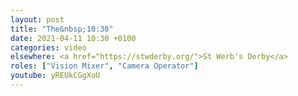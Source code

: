 ```yaml
---
layout: post
title: "The&nbsp;10:30"
date: 2021-04-11 10:30 +0100
categories: video
elsewhere: <a href="https://stwderby.org/">St Werb's Derby</a>
roles: ["Vision Mixer", "Camera Operator"]
youtube: yREUkCGgXoU
---
```

